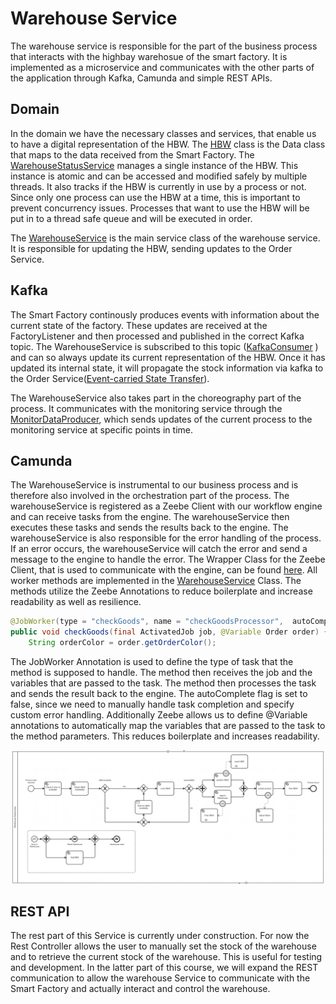 # Warehouse Service
The warehouse service is responsible for the part of the business process that interacts with the highbay warehosue of the smart factory.
It is implemented as a microservice and communicates with the other parts of the application through Kafka, Camunda and simple REST APIs.

## Domain
In the domain we have the necessary classes and services, that enable us to have a digital representation of the HBW. 
The [HBW](warehouse/src/main/java/ch/unisg/warehouse/domain/HBW.java) class is the Data class that maps to the data received from the Smart Factory.
The [WarehouseStatusService](warehouse/src/main/java/ch/unisg/warehouse/domain/WarehouseStatusService.java) manages a single instance of the HBW. 
This instance is atomic and can be accessed and modified safely by multiple threads. It also tracks if the HBW is currently in use by a process or not. Since only one process can use the HBW at a time, this is important to prevent
concurrency issues. Processes that want to use the HBW will be put in to a thread safe queue and will be executed in order.

The [WarehouseService](warehouse/src/main/java/ch/unisg/warehouse/domain/WarehouseService.java) is the main service class of the warehouse service. 
It is responsible for updating the HBW, sending updates to the Order Service.


## Kafka
The Smart Factory continously produces events with information about the current state of the factory. 
These updates are received at the FactoryListener and then processed and published in the correct Kafka topic.
The WarehouseService is subscribed to this topic ([KafkaConsumer](warehouse/src/main/java/ch/unisg/warehouse/kafka/consumer/MessageConsumer.java)
) and can so always update its current representation of the HBW.
Once it has updated its internal state, it will propagate the stock information via kafka to the Order Service([Event-carried State Transfer](warehouse/src/main/java/ch/unisg/warehouse/domain/WarehouseService.java#L36)).

The WarehouseService also takes part in the choreography part of the process. It communicates with the monitoring service through the [MonitorDataProducer](warehouse/src/main/java/ch/unisg/warehouse/kafka/producer/MonitorDataProducer.java), which sends updates of the current process to the monitoring service at specific points in time.

## Camunda
The WarehouseService is instrumental to our business process and is therefore also involved in the orchestration part of the process. The warehouseService is registered as a Zeebe Client with our workflow engine and can receive tasks from the engine. 
The warehouseService then executes these tasks and sends the results back to the engine. The warehouseService is also responsible for the error handling of the process. If an error occurs, the warehouseService will catch the error and send a message to the engine to handle the error.
The Wrapper Class for the Zeebe Client, that is used to communicate with the engine, can be found [here](warehouse/src/main/java/ch/unisg/warehouse/camunda/CamundaService.java). All worker methods are implemented in the [WarehouseService](warehouse/src/main/java/ch/unisg/warehouse/camunda/WarehouseProcessingService.java) Class.
The methods utilize the Zeebe Annotations to reduce boilerplate and increase readability as well as resilience.
```java
@JobWorker(type = "checkGoods", name = "checkGoodsProcessor",  autoComplete = false)
public void checkGoods(final ActivatedJob job, @Variable Order order) {
    String orderColor = order.getOrderColor();
```
The JobWorker Annotation is used to define the type of task that the method is supposed to handle. The method then receives the job and the variables that are passed to the task. 
The method then processes the task and sends the result back to the engine. The autoComplete flag is set to false, since we need to manually handle task completion and specify custom error handling.
Additionally Zeebe allows us to define @Variable annotations to automatically map the variables that are passed to the task to the method parameters. This reduces boilerplate and increases readability.

![bpmnWarehouse.png](..%2Fdocs%2Fimages%2Fbmpns%2FbpmnWarehouse.png)

## REST API
The rest part of this Service is currently under construction. For now the Rest Controller allows the user to manually set the stock of the warehouse and to retrieve the current stock of the warehouse. This is useful for testing and development. 
In the latter part of this course, we will expand the REST communication to allow the warehouse Service to communicate with the Smart Factory and actually interact and control the warehouse.
